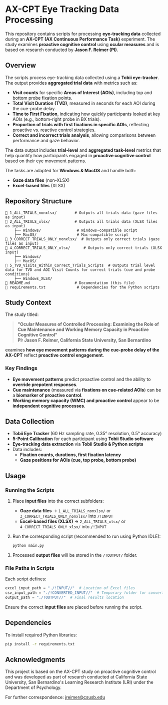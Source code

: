 # **AX-CPT Eye Tracking Data Processing**

This repository contains scripts for processing **eye-tracking data** collected during an **AX-CPT (AX Continuous Performance Task)** experiment. The study examines **proactive cognitive control** using **ocular measures** and is based on research conducted by **Jason F. Reimer (PI)**.

## **Overview**
The scripts process eye-tracking data collected using a **Tobii eye-tracker**. The output provides **aggregated trial data** with metrics such as:

- **Visit counts** for specific **Areas of Interest (AOIs)**, including top and bottom probe fixation points.
- **Total Visit Duration (TVD)**, measured in seconds for each AOI during the cue-probe delay.
- **Time to First Fixation**, indicating how quickly participants looked at key AOIs (e.g., bottom-right probe in BX trials).
- **Proportion of trials with first fixations in specific AOIs**, reflecting proactive vs. reactive control strategies.
- **Correct and incorrect trials analysis**, allowing comparisons between performance and gaze behavior.

The data output includes **trial-level** and **aggregated task-level** metrics that help quantify how participants engaged in **proactive cognitive control** based on their eye movement patterns.

The tasks are adapted for **Windows & MacOS** and handle both:
- **Gaze data files** (non-XLSX)
- **Excel-based files** (XLSX)

## **Repository Structure**
```
📂 1_ALL_TRIALS_nonxlsx/        # Outputs all trials data (gaze files as input)
📂 2_ALL_TRIALS_xlsx/           # Outputs all trials data (XLSX files as input)
    ├── Windows/                # Windows-compatible script
    ├── MacOS/                  # Mac-compatible script
📂 3_CORRECT_TRIALS_ONLY_nonxlsx/  # Outputs only correct trials (gaze files as input)
📂 4_CORRECT_TRIALS_ONLY_xlsx/      # Outputs only correct trials (XLSX input)
    ├── Windows/
    ├── MacOS/
📂 5_TVD_Visits_Within_Correct_Trials_Scripts  # Outputs trial level data for TVD and AOI Visit Counts for correct trials (cue and probe conditions)
    ├── Windows_XLSX/
📄 README.md                    # Documentation (this file)
📄 requirements.txt              # Dependencies for the Python scripts
```

## **Study Context**
The study titled:
> **"Ocular Measures of Controlled Processing: Examining the Role of Cue Maintenance and Working Memory Capacity in Proactive Cognitive Control"**  
> **PI: Jason F. Reimer, California State University, San Bernardino**  

examines **how eye movement patterns during the cue-probe delay of the AX-CPT** reflect **proactive control engagement**.

### **Key Findings**
- **Eye movement patterns** predict proactive control and the ability to **override prepotent responses**.
- **Cue maintenance** (measured via **fixations on cue-related AOIs**) can be a **biomarker of proactive control**.
- **Working memory capacity (WMC) and proactive control** appear to be **independent cognitive processes**.

## **Data Collection**
- **Tobii Eye Tracker** (60 Hz sampling rate, 0.35° resolution, 0.5° accuracy)
- **5-Point Calibration** for each participant using **Tobii Studio software**
- **Eye-tracking data extraction** via **Tobii Studio & Python scripts**
- Data includes:
  - **Fixation counts, durations, first fixation latency**
  - **Gaze positions for AOIs (cue, top probe, bottom probe)**

## **Usage**
### **Running the Scripts**
1. Place **input files** into the correct subfolders:
   - **Gaze data files** → `1_ALL_TRIALS_nonxlsx/` or `3_CORRECT_TRIALS_ONLY_nonxlsx/` into `/!INPUT`
   - **Excel-based files (XLSX)** → `2_ALL_TRIALS_xlsx/` or `4_CORRECT_TRIALS_ONLY_xlsx/` into `/!INPUT`
  
2. Run the corresponding script (recommended to run using Python IDLE):
   ```sh
   python main.py
   ```

3. Processed **output files** will be stored in the `/!OUTPUT/` folder.

### **File Paths in Scripts**
Each script defines:
```python
excel_input_path = "./!INPUT//"  # Location of Excel files
csv_input_path = "./!CONVERTED_INPUT//"  # Temporary folder for converted CSVs
output_path = "./!OUTPUT//"  # Final results location
```
Ensure the correct **input files** are placed before running the script.

## **Dependencies**
To install required Python libraries:
```sh
pip install -r requirements.txt
```

## **Acknowledgments**
This project is based on the AX-CPT study on proactive cognitive control and was developed as part of research conducted at California State University, San Bernardino's Learning Research Institute (LRI) under the Department of Psychology.

For further correspondence: jreimer@csusb.edu
